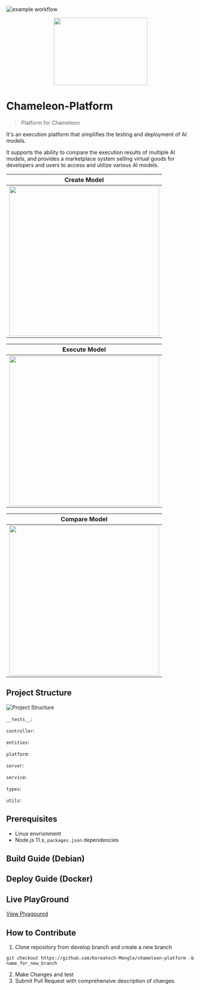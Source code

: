 ![example workflow](https://github.com/Koreatech-Mongle/chameleon-platform/actions/workflows/update-dev-server.yml/badge.svg?branch=develop)

<p align="center"><img src="https://github.com/Koreatech-Mongle/chameleon-platform/assets/115688628/d244b22e-b971-4400-b2dc-a3a7a90a0d75" height="180px" width="250px"></p>

# Chameleon-Platform
> Platform for Chameleon

It's an execution platform that simplifies the testing and deployment of AI models.

It supports the ability to compare the execution results of multiple AI models, and provides a marketplace system selling virtual goods for developers and users to access and utilize various AI models.

|Create Model|
|---|
|<img src="https://github.com/kkx7787/Readme_Test/assets/115688628/f128d6d9-6c22-4190-a280-f1e5efe73715" height="400px">|

|Execute Model|
|---|
|<img src="https://github.com/Koreatech-Mongle/chameleon-platform/assets/115688628/e20a2004-0f04-4dcb-a557-40ff1261f021" height="400px">| 

|Compare Model|
|---|
|<img src="https://github.com/Koreatech-Mongle/chameleon-platform/assets/115688628/b32fbe84-1ba2-4029-8ae3-f9fd4686196f" height="400px">|

## Project Structure

![Project Structure](https://github.com/Koreatech-Mongle/chameleon-platform/assets/115688628/2dcb945e-c3e6-478c-b7c0-f1481da1baa9)

`__tests__`:

`controller`:

`entities`:

`platform`:

`server`:

`service`:

`types`:

`utils`:

## Prerequisites
* Linux envrionment
* Node.js 11.x, `packages.json` dependencies
## Build Guide (Debian)
## Deploy Guide (Docker)
## Live PlayGround

[View Plyagounrd](https://dev-client.chameleon.best/)

## How to Contribute
1. Clone repository from develop branch and create a new branch

``` 
git checkout https://github.com/Koreatech-Mongle/chameleon-platform -b name_for_new_branch
```

2. Make Changes and test
3. Submit Pull Request with comprehensive description of changes
